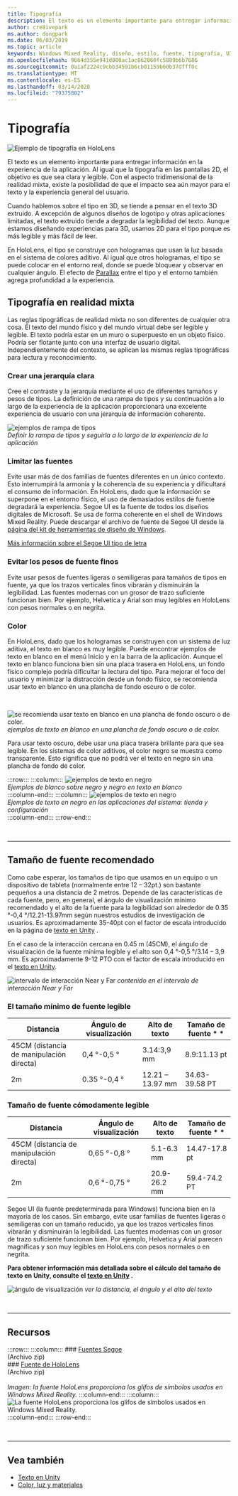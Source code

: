 ```yaml
---
title: Tipografía
description: El texto es un elemento importante para entregar información en la experiencia de la aplicación.
author: cre8ivepark
ms.author: dongpark
ms.date: 06/03/2019
ms.topic: article
keywords: Windows Mixed Reality, diseño, estilo, fuente, tipografía, UI, UX
ms.openlocfilehash: 9664d355e941d800ac1ac862860fc5889b6b7686
ms.sourcegitcommit: 0a1af2224c9cbb34591b6cb01159b60b37dfff0c
ms.translationtype: MT
ms.contentlocale: es-ES
ms.lasthandoff: 03/14/2020
ms.locfileid: "79375802"
---
```

# <a name="typography"></a>Tipografía

![Ejemplo de tipografía en HoloLens](images/typography-cover.png)<br>


El texto es un elemento importante para entregar información en la experiencia de la aplicación. Al igual que la tipografía en las pantallas 2D, el objetivo es que sea clara y legible. Con el aspecto tridimensional de la realidad mixta, existe la posibilidad de que el impacto sea aún mayor para el texto y la experiencia general del usuario.

Cuando hablemos sobre el tipo en 3D, se tiende a pensar en el texto 3D extruido. A excepción de algunos diseños de logotipo y otras aplicaciones limitadas, el texto extruido tiende a degradar la legibilidad del texto. Aunque estamos diseñando experiencias para 3D, usamos 2D para el tipo porque es más legible y más fácil de leer.

En HoloLens, el tipo se construye con hologramas que usan la luz basada en el sistema de colores aditivo. Al igual que otros hologramas, el tipo se puede colocar en el entorno real, donde se puede bloquear y observar en cualquier ángulo. El efecto de [Parallax](https://en.wikipedia.org/wiki/Parallax) entre el tipo y el entorno también agrega profundidad a la experiencia.

## <a name="typography-in-mixed-reality"></a>Tipografía en realidad mixta

Las reglas tipográficas de realidad mixta no son diferentes de cualquier otra cosa. El texto del mundo físico y del mundo virtual debe ser legible y legible. El texto podría estar en un muro o superpuesto en un objeto físico. Podría ser flotante junto con una interfaz de usuario digital. Independientemente del contexto, se aplican las mismas reglas tipográficas para lectura y reconocimiento.

### <a name="create-clear-hierarchy"></a>Crear una jerarquía clara

Cree el contraste y la jerarquía mediante el uso de diferentes tamaños y pesos de tipos. La definición de una rampa de tipos y su continuación a lo largo de la experiencia de la aplicación proporcionará una excelente experiencia de usuario con una jerarquía de información coherente.

![ejemplos de rampa de tipos](images/typography-ramp-1000px.jpg)<br>
*Definir la rampa de tipos y seguirla a lo largo de la experiencia de la aplicación*

### <a name="limit-your-fonts"></a>Limitar las fuentes

Evite usar más de dos familias de fuentes diferentes en un único contexto. Esto interrumpirá la armonía y la coherencia de su experiencia y dificultará el consumo de información. En HoloLens, dado que la información se superpone en el entorno físico, el uso de demasiados estilos de fuente degradará la experiencia. Segoe UI es la fuente de todos los diseños digitales de Microsoft. Se usa de forma coherente en el shell de Windows Mixed Reality. Puede descargar el archivo de fuente de Segoe UI desde la [página del kit de herramientas de diseño de Windows](https://docs.microsoft.com/windows/uwp/design-downloads/).

[Más información sobre el Segoe UI tipo de letra](https://docs.microsoft.com/windows/uwp/design/style/typography)

### <a name="avoid-thin-font-weights"></a>Evitar los pesos de fuente finos

Evite usar pesos de fuentes ligeras o semiligeras para tamaños de tipos en fuente, ya que los trazos verticales finos vibrarán y disminuirán la legibilidad. Las fuentes modernas con un grosor de trazo suficiente funcionan bien. Por ejemplo, Helvetica y Arial son muy legibles en HoloLens con pesos normales o en negrita.

### <a name="color"></a>Color

En HoloLens, dado que los hologramas se construyen con un sistema de luz aditiva, el texto en blanco es muy legible. Puede encontrar ejemplos de texto en blanco en el menú Inicio y en la barra de la aplicación. Aunque el texto en blanco funciona bien sin una placa trasera en HoloLens, un fondo físico complejo podría dificultar la lectura del tipo. Para mejorar el foco del usuario y minimizar la distracción desde un fondo físico, se recomienda usar texto en blanco en una plancha de fondo oscuro o de color.

<br>


![se recomienda usar texto en blanco en una plancha de fondo oscuro o de color.](images/typography-whiteonblack2-1000px.jpg)
*ejemplos de texto en blanco en una plancha de fondo oscuro o de color.*
<br>

Para usar texto oscuro, debe usar una placa trasera brillante para que sea legible. En los sistemas de color aditivos, el color negro se muestra como transparente. Esto significa que no podrá ver el texto en negro sin una plancha de fondo de color.

:::row:::
    :::column:::
        ![ejemplos de texto en negro](images/typography-whiteonblack.png)<br>
        *Ejemplos de blanco sobre negro y negro en texto en blanco*<br>
    :::column-end:::
    :::column:::
        ![ejemplos de texto en negro](images/640px-typography-blackonwhite.jpg)<br>
        *Ejemplos de texto en negro en las aplicaciones del sistema: tienda y configuración*<br>
    :::column-end:::
:::row-end:::

<br>

---

## <a name="recommended-font-size"></a>Tamaño de fuente recomendado

Como cabe esperar, los tamaños de tipo que usamos en un equipo o un dispositivo de tableta (normalmente entre 12 – 32pt.) son bastante pequeños a una distancia de 2 metros. Depende de las características de cada fuente, pero, en general, el ángulo de visualización mínimo recomendado y el alto de la fuente para la legibilidad son alrededor de 0.35 °-0,4 °/12.21-13.97mm según nuestros estudios de investigación de usuarios. Es aproximadamente 35-40pt con el factor de escala introducido en la página de [texto en Unity](text-in-unity.md) . 

En el caso de la interacción cercana en 0.45 m (45CM), el ángulo de visualización de la fuente mínima legible y el alto son 0,4 °-0,5 °/3.14 – 3,9 mm. Es aproximadamente 9-12 PTO con el factor de escala introducido en el [texto en Unity](text-in-unity.md).

![intervalo de interacción Near y Far](images/typography-distance-1000px.jpg)
*contenido en el intervalo de interacción Near y Far*

### <a name="the-minimum-legible-font-size"></a>El tamaño mínimo de fuente legible
| Distancia | Ángulo de visualización | Alto de texto | Tamaño de fuente * * |
|---------|---------|---------|---------|
| 45CM (distancia de manipulación directa) | 0,4 °-0,5 ° | 3.14:3,9 mm | 8.9:11.13 pt |
| 2m | 0.35 °-0,4 ° | 12.21 – 13.97 mm | 34.63-39.58 PT |


### <a name="the-comfortably-legible-font-size"></a>Tamaño de fuente cómodamente legible
| Distancia | Ángulo de visualización | Alto de texto | Tamaño de fuente * * |
|---------|---------|---------|---------|
| 45CM (distancia de manipulación directa) | 0,65 °-0,8 ° | 5.1-6.3 mm | 14.47-17.8 pt |
| 2m | 0,6 °-0,75 ° | 20.9-26.2 mm | 59.4-74.2 PT |


Segoe UI (la fuente predeterminada para Windows) funciona bien en la mayoría de los casos. Sin embargo, evite usar familias de fuentes ligeras o semiligeras con un tamaño reducido, ya que los trazos verticales finos vibrarán y disminuirán la legibilidad. Las fuentes modernas con un grosor de trazo suficiente funcionan bien. Por ejemplo, Helvetica y Arial parecen magníficas y son muy legibles en HoloLens con pesos normales o en negrita.

**Para obtener información más detallada sobre el cálculo del tamaño de texto en Unity, consulte el [texto en Unity](text-in-unity.md) .**

![ángulo de visualización](images/Text_In_Unity_ViewingAngle.jpg)
*ver la distancia, el ángulo y el alto del texto*

<br>

---

## <a name="resources"></a>Recursos

:::row:::
    :::column:::
    ### <a name="segoe-fontsbr"></a>[Fuentes Segoe](https://download.microsoft.com/download/1/B/C/1BCF071A-78EE-4968-ACBE-15461C274B61/Segoe%20fonts%20v1705.zip)<br>
    (Archivo zip)<br>
    ### <a name="hololens-fontbr"></a>[Fuente de HoloLens](https://download.microsoft.com/download/3/8/D/38D659E2-4B9C-413A-B2E7-1956181DC427/Hololens%20font.zip)<br>
    (Archivo zip)<br>
    <br>
    *Imagen: la fuente HoloLens proporciona los glifos de símbolos usados en Windows Mixed Reality.*
    :::column-end:::
        :::column:::
        ![La fuente HoloLens proporciona los glifos de símbolos usados en Windows Mixed Reality.](images/hololensmdl2symbols.jpg)<br>
    :::column-end:::
:::row-end:::


<br>

---


## <a name="see-also"></a>Vea también
* [Texto en Unity](text-in-unity.md)
* [Color, luz y materiales](color,-light-and-materials.md)
